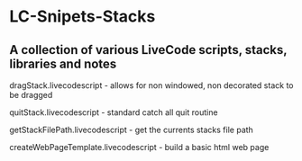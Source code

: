 # LC-Snipets-Stacks

## A collection of various LiveCode scripts, stacks, libraries and notes


dragStack.livecodescript - allows for non windowed, non decorated stack to be dragged

quitStack.livecodescript - standard catch all quit routine

getStackFilePath.livecodescript - get the currents stacks file path

createWebPageTemplate.livecodescript - build a basic html web page
